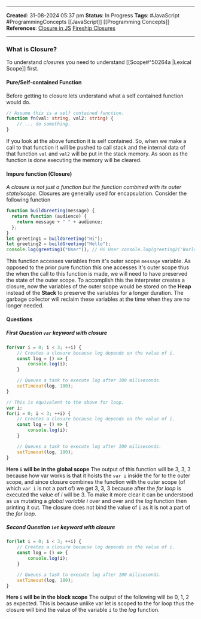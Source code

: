 _____
**Created**: 31-08-2024 05:37 pm
**Status**: In Progress
**Tags**: #JavaScript #ProgrammingConcepts [[JavaScript]] [[Programming Concepts]]
**References**: [Closure in JS](https://blog.hubspot.com/website/javascript-closure) [Fireship Closures](https://youtu.be/vKJpN5FAeF4)
______


### What is Closure?
To understand *closures* you need to understand [[Scope#^50264a |Lexical Scope]] first.

#### Pure/Self-contained Function
Before getting to closure lets understand what a self contained function would do.

```ts
// Assume this is a self contained function.
function fn(val: string, val2: string) {
	// ... do something.
}
```

If you look at the above function it is self contained. So, when we make a call to that function it will be pushed to call stack and the internal data of that function `val` and `val2` will be put in the stack memory. As soon as the function is done executing the memory will be cleared.


#### Impure function (Closure)
*A closure is not just a function but the function combined with its outer state/scope.*
Closures are generally used for encapsulation. Consider the following function

```ts
function buildGreeting(message) {
  return function (audience) {
    return message + " " + audience;
  };
}
let greeting1 = buildGreeting("Hi");
let greeting2 = buildGreeting("Hello");
console.log(greeting1("User")); // Hi User console.log(greeting2('World')); // Hello World
```

This function accesses variables from it's outer scope `message` variable. As opposed to the prior pure function this one accesses it's outer scope thus the when the call to this function is made, we will need to have preserved the state of the outer scope. To accomplish this the interpreter creates a closure, now the variables of the outer scope would be stored on the **Heap** instead of the **Stack** to preserve the variables for a longer duration. The garbage collector will reclaim these variables at the time when they are no longer needed.

#### Questions
##### First Question `var` keyword with closure 
```ts
for(var i = 0; i < 3; ++i) {
	// Creates a closure because log depends on the value of i.
	const log = () => {
		console.log(i);
	}

	// Queues a task to execute log after 100 miliseconds.	
	setTimeout(log, 100);
}

// This is equivalent to the above for loop.
var i;
for(i = 0; i < 3; ++i) {
	// Creates a closure because log depends on the value of i.
	const log = () => {
		console.log(i);
	}

	// Queues a task to execute log after 100 miliseconds.	
	setTimeout(log, 100);
}
```

**Here `i` will be in the global scope**
The output of this function will be 3, 3, 3 because how var works is that it hoists the `var i` inside the for to the outer scope, and since closure combines the function with the outer scope (of which `var i` is not a part of) we get 3, 3, 3 because after the *for loop* is executed the value of *i* will be 3. To make it more clear it can be understood as us mutating a *global variable i* over and over and the *log* function then printing it out. The closure does not bind the value of `i` as it is not a part of the *for loop*.

##### Second Question `let` keyword with closure
```ts
for(let i = 0; i < 3; ++i) {
	// Creates a closure because log depends on the value of i.
	const log = () => {
		console.log(i);
	}

	// Queues a task to execute log after 100 miliseconds.	
	setTimeout(log, 100);
}
```

**Here `i` will be in the block scope**
The output of the following will be 0, 1, 2 as expected. This is because unlike var let is scoped to the for loop thus the closure will bind the value of the variable `i` to the *log* function.